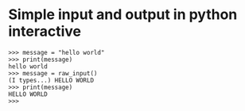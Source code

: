 # Simple input and output in python interactive

    >>> message = "hello world"
    >>> print(message)
    hello world
    >>> message = raw_input()
    (I types...) HELLO WORLD
    >>> print(message)
    HELLO WORLD
    >>> 
    
    
    